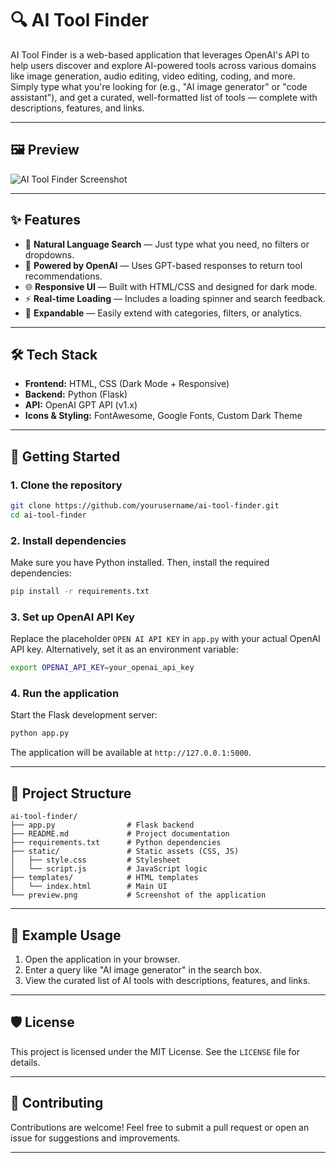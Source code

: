 # 🔍 AI Tool Finder

AI Tool Finder is a web-based application that leverages OpenAI's API to help users discover and explore AI-powered tools across various domains like image generation, audio editing, video editing, coding, and more. Simply type what you're looking for (e.g., "AI image generator" or "code assistant"), and get a curated, well-formatted list of tools — complete with descriptions, features, and links.

---

## 🖼️ Preview

![AI Tool Finder Screenshot](./preview.png)

---

## ✨ Features

- 🔎 **Natural Language Search** — Just type what you need, no filters or dropdowns.
- 🧠 **Powered by OpenAI** — Uses GPT-based responses to return tool recommendations.
- 🌐 **Responsive UI** — Built with HTML/CSS and designed for dark mode.
- ⚡ **Real-time Loading** — Includes a loading spinner and search feedback.
- 🧩 **Expandable** — Easily extend with categories, filters, or analytics.

---

## 🛠 Tech Stack

- **Frontend:** HTML, CSS (Dark Mode + Responsive)
- **Backend:** Python (Flask)
- **API:** OpenAI GPT API (v1.x)
- **Icons & Styling:** FontAwesome, Google Fonts, Custom Dark Theme

---

## 🚀 Getting Started

### 1. Clone the repository
```bash
git clone https://github.com/yourusername/ai-tool-finder.git
cd ai-tool-finder
```

### 2. Install dependencies
Make sure you have Python installed. Then, install the required dependencies:
```bash
pip install -r requirements.txt
```

### 3. Set up OpenAI API Key
Replace the placeholder `OPEN AI API KEY` in `app.py` with your actual OpenAI API key. Alternatively, set it as an environment variable:
```bash
export OPENAI_API_KEY=your_openai_api_key
```

### 4. Run the application
Start the Flask development server:
```bash
python app.py
```
The application will be available at `http://127.0.0.1:5000`.

---

## 📂 Project Structure

```
ai-tool-finder/
├── app.py                # Flask backend
├── README.md             # Project documentation
├── requirements.txt      # Python dependencies
├── static/               # Static assets (CSS, JS)
│   ├── style.css         # Stylesheet
│   └── script.js         # JavaScript logic
├── templates/            # HTML templates
│   └── index.html        # Main UI
└── preview.png           # Screenshot of the application
```

---

## 🧪 Example Usage

1. Open the application in your browser.
2. Enter a query like "AI image generator" in the search box.
3. View the curated list of AI tools with descriptions, features, and links.

---

## 🛡️ License

This project is licensed under the MIT License. See the `LICENSE` file for details.

---

## 🤝 Contributing

Contributions are welcome! Feel free to submit a pull request or open an issue for suggestions and improvements.

---
